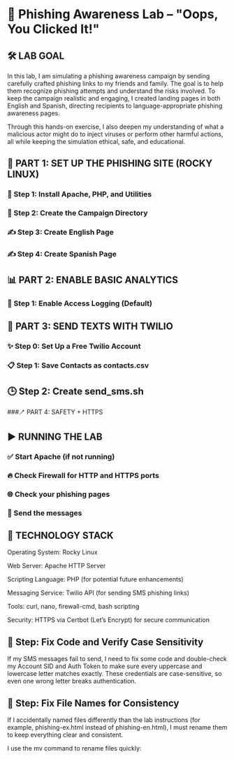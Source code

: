 # 🧪 Phishing Awareness Lab – "Oops, You Clicked It!"

## 🛠️ LAB GOAL
In this lab, I am simulating a phishing awareness campaign by sending carefully crafted phishing links to my friends and family. The goal is to help them recognize phishing attempts and understand the risks involved. To keep the campaign realistic and engaging, I created landing pages in both English and Spanish, directing recipients to language-appropriate phishing awareness pages.

Through this hands-on exercise, I also deepen my understanding of what a malicious actor might do to inject viruses or perform other harmful actions, all while keeping the simulation ethical, safe, and educational.

## 🔧 PART 1: SET UP THE PHISHING SITE (ROCKY LINUX)
### 💪 Step 1: Install Apache, PHP, and Utilities
### 📁 Step 2: Create the Campaign Directory
### ✍️ Step 3: Create English Page
### ✍️ Step 4: Create Spanish Page
## 📊 PART 2: ENABLE BASIC ANALYTICS
### 🐾 Step 1: Enable Access Logging (Default)
## 📲 PART 3: SEND TEXTS WITH TWILIO
### ✨ Step 0: Set Up a Free Twilio Account
### 📋 Step 1: Save Contacts as contacts.csv
## 🕒 Step 2: Create send_sms.sh
###🪥 PART 4: SAFETY + HTTPS
## ▶️ RUNNING THE LAB
### ✅ Start Apache (if not running)
### 🔥 Check Firewall for HTTP and HTTPS ports
### 🌐 Check your phishing pages
### 📲 Send the messages

## 🧰 TECHNOLOGY STACK
Operating System: Rocky Linux

Web Server: Apache HTTP Server

Scripting Language: PHP (for potential future enhancements)

Messaging Service: Twilio API (for sending SMS phishing links)

Tools: curl, nano, firewall-cmd, bash scripting

Security: HTTPS via Certbot (Let’s Encrypt) for secure communication

## 🐞 Step: Fix Code and Verify Case Sensitivity
If my SMS messages fail to send, I need to fix some code and double-check my Account SID and Auth Token to make sure every uppercase and lowercase letter matches exactly. These credentials are case-sensitive, so even one wrong letter breaks authentication.

## 🚧 Step: Fix File Names for Consistency
If I accidentally named files differently than the lab instructions (for example, phishing-ex.html instead of phishing-en.html), I must rename them to keep everything clear and consistent.

I use the mv command to rename files quickly:

